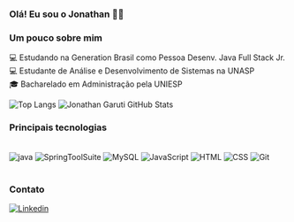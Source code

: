 ### Olá! Eu sou o Jonathan 🙋‍♂️

### Um pouco sobre mim

💻 Estudando na Generation Brasil como Pessoa Desenv. Java Full Stack Jr.<br/>
💻 Estudante de Análise e Desenvolvimento de Sistemas na UNASP<br/>
🎓 Bacharelado em Administração pela UNIESP<br/>

![Top Langs](https://github-readme-stats.vercel.app/api/top-langs/?username=Jonathangaruti&size_weight=0.5&count_weight=0.5)
![Jonathan Garuti GitHub Stats](https://github-readme-stats.vercel.app/api?username=Jonathangaruti&show_icons=true&theme=tokyonight)

### Principais tecnologias 

<div style="display: inline_block"><br/>
  <img align="center" alt="java" src="https://img.shields.io/badge/JavaScript-F7DF1E?style=for-the-badge&logo=javascript&logoColor=black" />
  <img align="center" alt="SpringToolSuite" src="https://img.shields.io/badge/Spring-6DB33F?style=for-the-badge&logo=spring&logoColor=white" />
  <img align="center" alt="MySQL" src="https://img.shields.io/badge/MySQL-005C84?style=for-the-badge&logo=mysql&logoColor=white" />
  <img align="center" alt="JavaScript" src="https://img.shields.io/badge/JavaScript-F7DF1E?style=for-the-badge&logo=javascript&logoColor=black" />
  <img align="center" alt="HTML" src="https://img.shields.io/badge/HTML5-E34F26?style=for-the-badge&logo=html5&logoColor=white" />
  <img align="center" alt="CSS" src="https://img.shields.io/badge/CSS3-1572B6?style=for-the-badge&logo=css3&logoColor=white" />
  <img align="center" alt="Git" src="https://img.shields.io/badge/GIT-E44C30?style=for-the-badge&logo=git&logoColor=white" />
</div><br/>


### Contato
[![Linkedin](https://img.shields.io/badge/LinkedIn-0077B5?style=for-the-badge&logo=linkedin&logoColor=white)](https://www.linkedin.com/in/jonathangaruti/)
